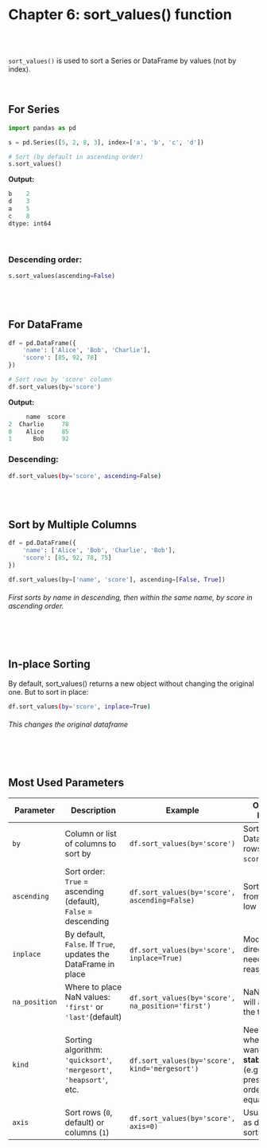 #
# Chapter 6: sort_values() function

<br>
<br>

`sort_values()` is used to sort a Series or DataFrame by values (not by index).

<br>

## For Series
```python
import pandas as pd

s = pd.Series([5, 2, 8, 3], index=['a', 'b', 'c', 'd'])

# Sort (by default in ascending order)
s.sort_values()
```
**Output:**
```python
b    2
d    3
a    5
c    8
dtype: int64
```
<br>

### Descending order:
```python
s.sort_values(ascending=False)
```

<br>
<br>




## For DataFrame
```python
df = pd.DataFrame({
    'name': ['Alice', 'Bob', 'Charlie'],
    'score': [85, 92, 78]
})

# Sort rows by 'score' column
df.sort_values(by='score')
```
**Output:**
```python
     name  score
2  Charlie     78
0    Alice     85
1      Bob     92
```
### Descending:
```bash
df.sort_values(by='score', ascending=False)
```

<br>
<br>

## Sort by Multiple Columns
```python
df = pd.DataFrame({
    'name': ['Alice', 'Bob', 'Charlie', 'Bob'],
    'score': [85, 92, 78, 75]
})

df.sort_values(by=['name', 'score'], ascending=[False, True])
```
###### First sorts by name in descending, then within the same name, by score in ascending order.

<br>
<br>

## In-place Sorting
By default, sort_values() returns a new object without changing the original one. But to sort in place:
```bash
df.sort_values(by='score', inplace=True)
```
###### This changes the original dataframe

<br>
<br>

## Most Used Parameters
| Parameter      | Description                                                         | Example                                           | Output / Effect                                                                 |
| -------------- | ------------------------------------------------------------------- | ------------------------------------------------- | ------------------------------------------------------------------------------- |
| `by`           | Column or list of columns to sort by                                | `df.sort_values(by='score')`                      | Sorts DataFrame rows by the `score` column                                      |
| `ascending`    | Sort order: `True` = ascending (default), `False` = descending      | `df.sort_values(by='score', ascending=False)`     | Sorts scores from high to low                                                   |
| `inplace`      | By default, `False`. If `True`, updates the DataFrame in place                           | `df.sort_values(by='score', inplace=True)`        | Modifies `df` directly, no need for reassignment                                |
| `na_position`  | Where to place NaN values: `'first'` or `'last'`(default)                    | `df.sort_values(by='score', na_position='first')` | NaN scores will appear at the top                                               |s
| `kind`         | Sorting algorithm: `'quicksort'`, `'mergesort'`, `'heapsort'`, etc. | `df.sort_values(by='score', kind='mergesort')`    | Needed when you want a **stable sort** (e.g., preserving order of equal values) |
| `axis`         | Sort rows (`0`, default) or columns (`1`)                           | `df.sort_values(by='score', axis=0)`              | Usually left as default for sorting rows                                        |




